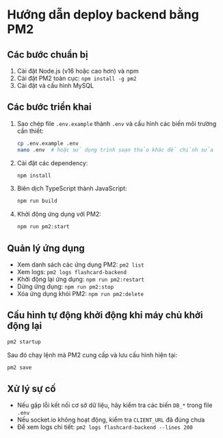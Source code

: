 # Hướng dẫn deploy backend bằng PM2

## Các bước chuẩn bị

1. Cài đặt Node.js (v16 hoặc cao hơn) và npm
2. Cài đặt PM2 toàn cục: `npm install -g pm2`
3. Cài đặt và cấu hình MySQL

## Các bước triển khai

1. Sao chép file `.env.example` thành `.env` và cấu hình các biến môi trường cần thiết:
   ```bash
   cp .env.example .env
   nano .env  # hoặc sử dụng trình soạn thảo khác để chỉnh sửa
   ```

2. Cài đặt các dependency:
   ```bash
   npm install
   ```

3. Biên dịch TypeScript thành JavaScript:
   ```bash
   npm run build
   ```

4. Khởi động ứng dụng với PM2:
   ```bash
   npm run pm2:start
   ```

## Quản lý ứng dụng

- Xem danh sách các ứng dụng PM2: `pm2 list`
- Xem logs: `pm2 logs flashcard-backend`
- Khởi động lại ứng dụng: `npm run pm2:restart`
- Dừng ứng dụng: `npm run pm2:stop`
- Xóa ứng dụng khỏi PM2: `npm run pm2:delete`

## Cấu hình tự động khởi động khi máy chủ khởi động lại

```bash
pm2 startup
```

Sau đó chạy lệnh mà PM2 cung cấp và lưu cấu hình hiện tại:

```bash
pm2 save
```

## Xử lý sự cố

- Nếu gặp lỗi kết nối cơ sở dữ liệu, hãy kiểm tra các biến `DB_*` trong file `.env`
- Nếu socket.io không hoạt động, kiểm tra `CLIENT_URL` đã đúng chưa
- Để xem logs chi tiết: `pm2 logs flashcard-backend --lines 200`